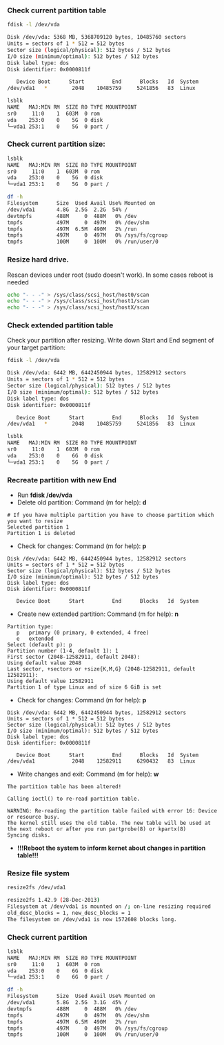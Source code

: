 ### Check current partition table

```bash
fdisk -l /dev/vda

Disk /dev/vda: 5368 MB, 5368709120 bytes, 10485760 sectors
Units = sectors of 1 * 512 = 512 bytes
Sector size (logical/physical): 512 bytes / 512 bytes
I/O size (minimum/optimal): 512 bytes / 512 bytes
Disk label type: dos
Disk identifier: 0x0000811f

   Device Boot      Start         End      Blocks   Id  System
/dev/vda1   *        2048    10485759     5241856   83  Linux

lsblk
NAME   MAJ:MIN RM  SIZE RO TYPE MOUNTPOINT
sr0     11:0    1  603M  0 rom
vda    253:0    0    5G  0 disk
└─vda1 253:1    0    5G  0 part /
```

### Check current partition size:
```bash
lsblk
NAME   MAJ:MIN RM  SIZE RO TYPE MOUNTPOINT
sr0     11:0    1  603M  0 rom
vda    253:0    0    5G  0 disk
└─vda1 253:1    0    5G  0 part /

df -h
Filesystem      Size  Used Avail Use% Mounted on
/dev/vda1       4.8G  2.5G  2.2G  54% /
devtmpfs        488M     0  488M   0% /dev
tmpfs           497M     0  497M   0% /dev/shm
tmpfs           497M  6.5M  490M   2% /run
tmpfs           497M     0  497M   0% /sys/fs/cgroup
tmpfs           100M     0  100M   0% /run/user/0
```

### Resize hard drive. 

Rescan devices under root (sudo doesn't work). In some cases reboot is needed
```bash
echo "- - -" > /sys/class/scsi_host/host0/scan
echo "- - -" > /sys/class/scsi_host/host1/scan
echo "- - -" > /sys/class/scsi_host/hostX/scan
```

### Check extended partition table 
Check your partition after resizing. Write down Start and End segment of your target partition:
```bash
fdisk -l /dev/vda

Disk /dev/vda: 6442 MB, 6442450944 bytes, 12582912 sectors
Units = sectors of 1 * 512 = 512 bytes
Sector size (logical/physical): 512 bytes / 512 bytes
I/O size (minimum/optimal): 512 bytes / 512 bytes
Disk label type: dos
Disk identifier: 0x0000811f

   Device Boot      Start         End      Blocks   Id  System
/dev/vda1   *        2048    10485759     5241856   83  Linux

lsblk
NAME   MAJ:MIN RM  SIZE RO TYPE MOUNTPOINT
sr0     11:0    1  603M  0 rom
vda    253:0    0    6G  0 disk
└─vda1 253:1    0    5G  0 part /
```

### Recreate partition with new End

* Run **fdisk /dev/vda**
* Delete old partition: Command (m for help): **d**
```
# If you have multiple partition you have to choose partition which you want to resize
Selected partition 1
Partition 1 is deleted
```
* Check for changes: Command (m for help): **p**
```
Disk /dev/vda: 6442 MB, 6442450944 bytes, 12582912 sectors
Units = sectors of 1 * 512 = 512 bytes
Sector size (logical/physical): 512 bytes / 512 bytes
I/O size (minimum/optimal): 512 bytes / 512 bytes
Disk label type: dos
Disk identifier: 0x0000811f

   Device Boot      Start         End      Blocks   Id  System
```
* Create new extended partition: Command (m for help): **n**
```
Partition type:
   p   primary (0 primary, 0 extended, 4 free)
   e   extended
Select (default p): p
Partition number (1-4, default 1): 1
First sector (2048-12582911, default 2048):
Using default value 2048
Last sector, +sectors or +size{K,M,G} (2048-12582911, default 12582911):
Using default value 12582911
Partition 1 of type Linux and of size 6 GiB is set
```
* Check for changes: Command (m for help): **p**
```
Disk /dev/vda: 6442 MB, 6442450944 bytes, 12582912 sectors
Units = sectors of 1 * 512 = 512 bytes
Sector size (logical/physical): 512 bytes / 512 bytes
I/O size (minimum/optimal): 512 bytes / 512 bytes
Disk label type: dos
Disk identifier: 0x0000811f

   Device Boot      Start         End      Blocks   Id  System
/dev/vda1            2048    12582911     6290432   83  Linux
```
* Write changes and exit: Command (m for help): **w**
```
The partition table has been altered!

Calling ioctl() to re-read partition table.

WARNING: Re-reading the partition table failed with error 16: Device or resource busy.
The kernel still uses the old table. The new table will be used at
the next reboot or after you run partprobe(8) or kpartx(8)
Syncing disks.
```
* **!!!Reboot the system to inform kernet about changes in partition table!!!**

### Resize file system
```bash
resize2fs /dev/vda1

resize2fs 1.42.9 (28-Dec-2013)
Filesystem at /dev/vda1 is mounted on /; on-line resizing required
old_desc_blocks = 1, new_desc_blocks = 1
The filesystem on /dev/vda1 is now 1572608 blocks long.
```

### Check current partition
```bash
lsblk
NAME   MAJ:MIN RM  SIZE RO TYPE MOUNTPOINT
sr0     11:0    1  603M  0 rom
vda    253:0    0    6G  0 disk
└─vda1 253:1    0    6G  0 part /

df -h
Filesystem      Size  Used Avail Use% Mounted on
/dev/vda1       5.8G  2.5G  3.1G  45% /
devtmpfs        488M     0  488M   0% /dev
tmpfs           497M     0  497M   0% /dev/shm
tmpfs           497M  6.5M  490M   2% /run
tmpfs           497M     0  497M   0% /sys/fs/cgroup
tmpfs           100M     0  100M   0% /run/user/0
```
